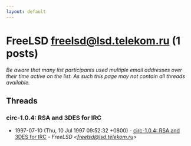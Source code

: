 ```yaml
---
layout: default
---
```


# FreeLSD <freelsd@lsd.telekom.ru> (1 posts)

_Be aware that many list participants used multiple email addresses over their time active on the list. As such this page may not contain all threads available._

## Threads

### circ-1.0.4: RSA and 3DES for IRC
+ 1997-07-10 (Thu, 10 Jul 1997 09:52:32 +0800) - [circ-1.0.4: RSA and 3DES for IRC](/archive/1997/07/749adbe2ff493d2588e0034b1c7df63e9ce54326d5fcf04fa0c25f4d7c747ff7) - _FreeLSD \<freelsd@lsd.telekom.ru\>_

